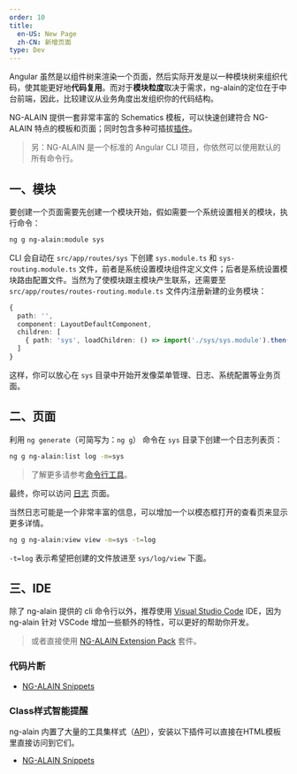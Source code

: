 ```yaml
---
order: 10
title:
  en-US: New Page
  zh-CN: 新增页面
type: Dev
---
```


Angular 虽然是以组件树来渲染一个页面，然后实际开发是以一种模块树来组织代码，使其能更好地**代码复用**。而对于**模块粒度**取决于需求，ng-alain的定位在于中台前端，因此，比较建议从业务角度出发组织你的代码结构。

NG-ALAIN 提供一套非常丰富的 Schematics 模板，可以快速创建符合 NG-ALAIN 特点的模板和页面；同时包含多种可插拔[插件](/cli/plugin)。

> 另：NG-ALAIN 是一个标准的 Angular CLI 项目，你依然可以使用默认的所有命令行。

## 一、模块

要创建一个页面需要先创建一个模块开始，假如需要一个系统设置相关的模块，执行命令：

```bash
ng g ng-alain:module sys
```

CLI 会自动在 `src/app/routes/sys` 下创建 `sys.module.ts` 和 `sys-routing.module.ts` 文件，前者是系统设置模块组件定义文件；后者是系统设置模块路由配置文件。当然为了使模块跟主模块产生联系，还需要至 `src/app/routes/routes-routing.module.ts` 文件内注册新建的业务模块：

```ts
{
  path: '',
  component: LayoutDefaultComponent,
  children: [
    { path: 'sys', loadChildren: () => import('./sys/sys.module').then(m => m.SysModule) }
  ]
}
```

这样，你可以放心在 `sys` 目录中开始开发像菜单管理、日志、系统配置等业务页面。

## 二、页面

利用 `ng generate`（可简写为：`ng g`） 命令在 `sys` 目录下创建一个日志列表页：

```bash
ng g ng-alain:list log -m=sys
```

> 了解更多请参考[命令行工具](/cli)。

最终，你可以访问 [日志](//localhost:4200/#/sys/log) 页面。

当然日志可能是一个非常丰富的信息，可以增加一个以模态框打开的查看页来显示更多详情。

```bash
ng g ng-alain:view view -m=sys -t=log
```

`-t=log` 表示希望把创建的文件放进至 `sys/log/view` 下面。

## 三、IDE

除了 ng-alain 提供的 cli 命令行以外，推荐使用 [Visual Studio Code](https://code.visualstudio.com/) IDE，因为 ng-alain 针对 VSCode 增加一些额外的特性，可以更好的帮助你开发。

> 或者直接使用 [NG-ALAIN Extension Pack](https://marketplace.visualstudio.com/items?itemName=cipchk.ng-alain-extension-pack) 套件。

### 代码片断

- [NG-ALAIN Snippets](https://marketplace.visualstudio.com/items?itemName=cipchk.ng-alain-vscode)

### Class样式智能提醒

ng-alain 内置了大量的工具集样式（[API](/theme/tools)），安装以下插件可以直接在HTML模板里直接访问到它们。

- [NG-ALAIN Snippets](https://marketplace.visualstudio.com/items?itemName=cipchk.ng-alain-vscode)
